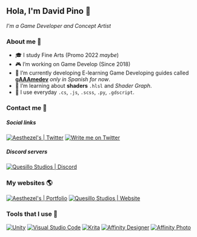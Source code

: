 ## Hola, I'm David Pino 🥨
*I'm a Game Developer and Concept Artist*

### About me 🏓
- 🎓 I study Fine Arts (Promo 2022 *maybe*)
- 🎮 I’m working on Game Develop (Since 2018)
- 📐 I’m currently developing E-learning Game Developing guides called [**gAAAmedev**](https://www.youtube.com/playlist?list=PLPI6-ufVFSM3C-gLUTmQs87B7aQdxOZjI) _only in Spanish for now_.
- 💾 I’m learning about **shaders** `.hlsl` and *Shader Graph*.
- 💊 I use everyday `.cs`, `.js`, `.scss`, `.py`, `.gdscript`.

### Contact me 🤝
##### Social links
[![Aesthezel's | Twitter](https://img.shields.io/twitter/follow/aesthezel?label=Spy%20%40aesthezel&style=social)](https://twitter.com/intent/user?screen_name=aesthezel)
[![Write me on Twitter](https://img.shields.io/static/v1?label=Write%20me&message=🖋&color=blue&style=social&logo=twitter)](https://twitter.com/intent/tweet?url=https%3A%2F%2Fgithub.com%2Faesthezel&text=Hi%20@aesthezel%20..%21%20I%20view%20your%20awesome%20Github%20Profile&hashtags=github)
##### Discord servers
[![Quesillo Studios | Discord](https://img.shields.io/discord/652894509302153216?color=yellow&label=Quesillo%20Studios&logo=discord&logoColor=white)](http://quesillo.me/discord)

### My websites 🌎
[![Aesthezel's | Portfolio](https://img.shields.io/website?down_color=lightgrey&down_message=Woops%21&label=Portfolio&up_color=green&up_message=Working&url=https%3A%2F%2Faesthezel.site)](https://aesthezel.site)
[![Quesillo Studios | Website](https://img.shields.io/website?down_color=lightgrey&down_message=Woops%21&label=Quesillo%20Studio&up_color=yellow&up_message=WIP&url=https%3A%2F%2Fquesillostudios.com)](https://quesillo.me)

### Tools that I use 🔨
[![Unity](https://img.shields.io/static/v1?label=Unity&message=⭐⭐⭐&color=blue&style=for-the-badge&logo=unity&logoColor=white)](#)
[![Visual Studio Code](https://img.shields.io/static/v1?label=VS%20Code&message=⭐⭐⭐&color=blue&style=for-the-badge&logo=visual-studio-code&logoColor=white)](#)
[![Krita](https://img.shields.io/static/v1?label=Krita&message=⭐⭐⭐&color=blue&style=for-the-badge&logo=krita&logoColor=white)](#)
[![Affinity Designer](https://img.shields.io/static/v1?label=Affinity%20Designer&message=⭐⭐&color=blue&style=for-the-badge&logo=affinity-designer&logoColor=white)](#)
[![Affinity Photo](https://img.shields.io/static/v1?label=Affinity%20Photo&message=⭐⭐&color=blue&style=for-the-badge&logo=affinity-photo&logoColor=white)](#)
